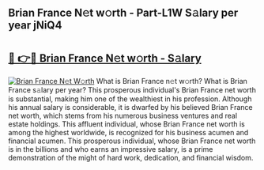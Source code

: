 ## Brian France N𝚎t w𝚘rth - Part-L1W S𝚊lary per year jNiQ4

# <h2><a href="http://gc18or5.nevu.top/?p=Brian+France">🔗 👉🔴 Brian France N𝚎t w𝚘rth - S𝚊lary</a></h2>

[![Brian France N𝚎t W𝚘rth](https://i.imgur.com/Oavwk0R.jpeg)](http://gc18or5.nevu.top/?p=Brian+France)
What is Brian France n𝚎t w𝚘rth? What is Brian France s𝚊lary per year?
This prosperous individual's Brian France net worth is substantial, making him one of the wealthiest in his profession. Although his annual salary is considerable, it is dwarfed by his believed Brian France net worth, which stems from his numerous business ventures and real estate holdings. This affluent individual, whose Brian France net worth is among the highest worldwide, is recognized for his business acumen and financial acumen. This prosperous individual, whose Brian France net worth is in the billions and who earns an impressive salary, is a prime demonstration of the might of hard work, dedication, and financial wisdom.
